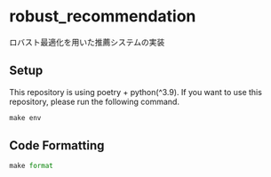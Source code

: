 # robust_recommendation
ロバスト最適化を用いた推薦システムの実装

## Setup
This repository is using poetry + python(^3.9).
If you want to use this repository, please run the following command.

```python
make env
```

## Code Formatting
```python
make format
```
